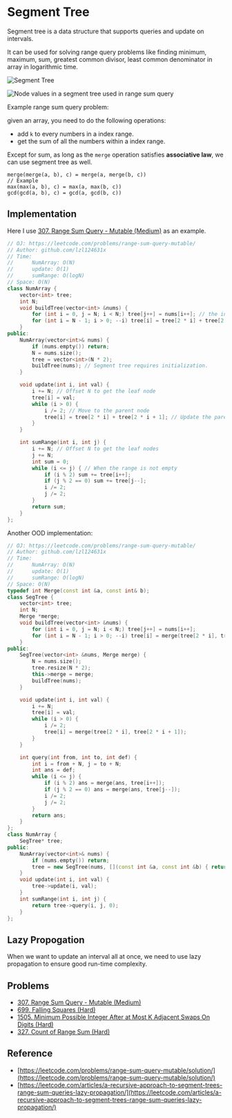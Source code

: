 # Segment Tree

Segment tree is a data structure that supports queries and update on intervals.

It can be used for solving range query problems like finding minimum, maximum, sum, greatest common divisor, least common denominator in array in logarithmic time.

![Segment Tree](../.gitbook/assets/image.png)

![Node values in a segment tree used in range sum query](../.gitbook/assets/image%20%281%29.png)

Example range sum query problem:

given an array, you need to do the following operations:

* add `k` to every numbers in a index range.
* get the sum of all the numbers within a index range.

Except for sum, as long as the `merge` operation satisfies **associative law**, we can use segment tree as well.

```text
merge(merge(a, b), c) = merge(a, merge(b, c))
// Example
max(max(a, b), c) = max(a, max(b, c))
gcd(gcd(a, b), c) = gcd(a, gcd(b, c))
```

## Implementation

Here I use [307. Range Sum Query - Mutable \(Medium\)](https://leetcode.com/problems/range-sum-query-mutable/) as an example.

```cpp
// OJ: https://leetcode.com/problems/range-sum-query-mutable/
// Author: github.com/lzl124631x
// Time: 
//      NumArray: O(N)
//      update: O(1)
//      sumRange: O(logN)
// Space: O(N)
class NumArray {
    vector<int> tree;
    int N;
    void buildTree(vector<int> &nums) {
        for (int i = 0, j = N; i < N;) tree[j++] = nums[i++]; // the input array values are stored in `tree[N...(2 * N - 1)]`
        for (int i = N - 1; i > 0; --i) tree[i] = tree[2 * i] + tree[2 * i + 1]; // from `tree[N-1]` to `tree[1]`, build the non-leaf nodes. Note that we don't use `tree[0]`.
    }
public:
    NumArray(vector<int>& nums) {
        if (nums.empty()) return;
        N = nums.size();
        tree = vector<int>(N * 2);
        buildTree(nums); // Segment tree requires initialization.
    }

    void update(int i, int val) {
        i += N; // Offset N to get the leaf node
        tree[i] = val;
        while (i > 0) {
            i /= 2; // Move to the parent node
            tree[i] = tree[2 * i] + tree[2 * i + 1]; // Update the parent node
        }
    }

    int sumRange(int i, int j) {
        i += N; // Offset N to get the leaf nodes
        j += N;
        int sum = 0;
        while (i <= j) { // When the range is not empty
            if (i % 2) sum += tree[i++];
            if (j % 2 == 0) sum += tree[j--];
            i /= 2;
            j /= 2;
        }
        return sum;
    }
};
```

Another OOD implementation:

```cpp
// OJ: https://leetcode.com/problems/range-sum-query-mutable/
// Author: github.com/lzl124631x
// Time: 
//      NumArray: O(N)
//      update: O(1)
//      sumRange: O(logN)
// Space: O(N)
typedef int Merge(const int &a, const int& b);
class SegTree {
    vector<int> tree;
    int N;
    Merge *merge;
    void buildTree(vector<int> &nums) {
        for (int i = 0, j = N; i < N;) tree[j++] = nums[i++];
        for (int i = N - 1; i > 0; --i) tree[i] = merge(tree[2 * i], tree[2 * i + 1]);
    }
public:
    SegTree(vector<int> &nums, Merge merge) {
        N = nums.size();
        tree.resize(N * 2);
        this->merge = merge;
        buildTree(nums);
    }

    void update(int i, int val) {
        i += N;
        tree[i] = val;
        while (i > 0) {
            i /= 2;
            tree[i] = merge(tree[2 * i], tree[2 * i + 1]);
        }
    }

    int query(int from, int to, int def) {
        int i = from + N, j = to + N;
        int ans = def;
        while (i <= j) {
            if (i % 2) ans = merge(ans, tree[i++]);
            if (j % 2 == 0) ans = merge(ans, tree[j--]);
            i /= 2;
            j /= 2;
        }
        return ans;
    }
};
class NumArray {
    SegTree* tree;
public:
    NumArray(vector<int>& nums) {
        if (nums.empty()) return;
        tree = new SegTree(nums, [](const int &a, const int &b) { return a + b; });
    }
    void update(int i, int val) {
        tree->update(i, val);
    }
    int sumRange(int i, int j) {
        return tree->query(i, j, 0);
    }
};
```

## Lazy Propogation

When we want to update an interval all at once, we need to use lazy propagation to ensure good run-time complexity.

## Problems

* [307. Range Sum Query - Mutable \(Medium\)](https://leetcode.com/problems/range-sum-query-mutable/)
* [699. Falling Squares \(Hard\)](https://leetcode.com/problems/falling-squares/)
* [1505. Minimum Possible Integer After at Most K Adjacent Swaps On Digits \(Hard\)](https://leetcode.com/problems/minimum-possible-integer-after-at-most-k-adjacent-swaps-on-digits/)
* [327. Count of Range Sum (Hard)](https://leetcode.com/problems/count-of-range-sum/)

## Reference

* [https://leetcode.com/problems/range-sum-query-mutable/solution/](https://leetcode.com/problems/range-sum-query-mutable/solution/)
* [https://leetcode.com/articles/a-recursive-approach-to-segment-trees-range-sum-queries-lazy-propagation/](https://leetcode.com/articles/a-recursive-approach-to-segment-trees-range-sum-queries-lazy-propagation/)

